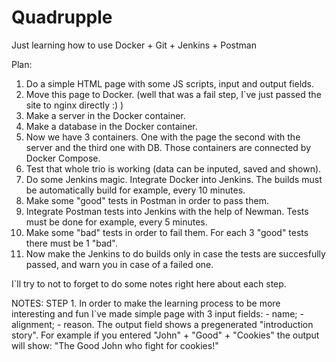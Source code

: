 # Quadrupple
Just learning how to use Docker + Git + Jenkins + Postman

Plan:
  1. Do a simple HTML page with some JS scripts, input and output fields.
  2. Move this page to Docker. (well that was a fail step, I`ve just passed the site to nginx directly :) )
  3. Make a server in the Docker container.
  4. Make a database in the Docker container.
  5. Now we have 3 containers. One with the page the second with the server and the third one with DB. Those containers are connected by Docker Compose.
  6. Test that whole trio is working (data can be inputed, saved and shown).
  7. Do some Jenkins magic. Integrate Docker into Jenkins. The builds must be automatically build for example, every 10 minutes.
  8. Make some "good" tests in Postman in order to pass them.
  9. Integrate Postman tests into Jenkins with the help of Newman. Tests must be done for example, every 5 minutes.
  11. Make some "bad" tests in order to fail them. For each 3 "good" tests there must be 1 "bad".
  10. Now make the Jenkins to do builds only in case the tests are succesfully passed, and warn you in case of a failed one.
  
  
  
  I`ll try to not to forget to do some notes right here about each step.
  
NOTES:
STEP 1.
  In order to make the learning process to be more interesting and fun I`ve made simple page with 3 input fields: 
                - name;
                - alignment;
                - reason.
  The output field shows a pregenerated "introduction story". For example if you entered "John" + "Good" + "Cookies" the output will show: 
									"The Good John who fight for cookies!"

